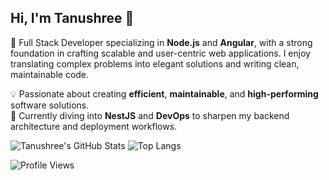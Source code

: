 ## Hi, I'm Tanushree 👋

<!--
**TanushreeGangwal/TanushreeGangwal** is a ✨ _special_ ✨ repository because its `README.md` (this file) appears on your GitHub profile.
-->

🚀 Full Stack Developer specializing in **Node.js** and **Angular**, with a strong foundation in crafting scalable and user-centric web applications. I enjoy translating complex problems into elegant solutions and writing clean, maintainable code.

💡 Passionate about creating **efficient**, **maintainable**, and **high-performing** software solutions.  
🧠 Currently diving into **NestJS** and **DevOps** to sharpen my backend architecture and deployment workflows.

![Tanushree's GitHub Stats](https://github-readme-stats.vercel.app/api?username=Tanushree-jain&show_icons=true&theme=radical)
![Top Langs](https://github-readme-stats.vercel.app/api/top-langs/?username=Tanushree-jain&layout=compact&theme=radical)

![Profile Views](https://komarev.com/ghpvc/?username=Tanushree-jain&label=Profile%20views&color=0e75b6&style=flat)

